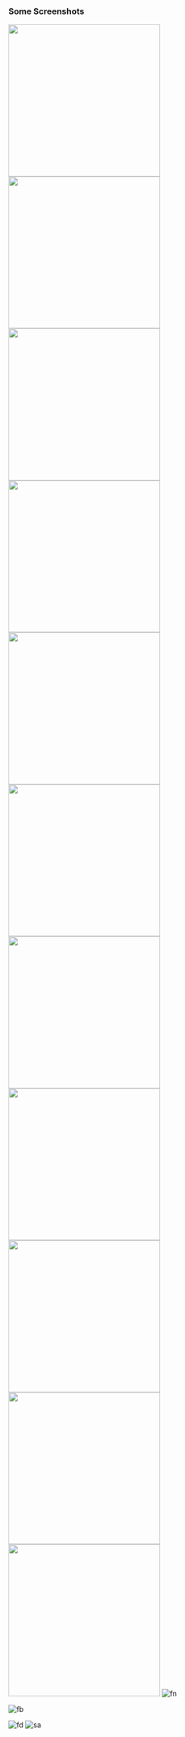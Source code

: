 ### Some Screenshots

<img src="image/whatsapp.gif" height="300em" /><img src="https://thumbs.gfycat.com/UnselfishAlertIceblueredtopzebra-size_restricted.gif" height="300em" /><img src="https://thumbs.gfycat.com/BadPrestigiousChrysalis-size_restricted.gif" height="300em" />
<img src="https://thumbs.gfycat.com/GoldenCaringBurro-size_restricted.gif" height="300em" /><img src="image/flute1.png" height="300em" /> <img src="image/flute3.png" height="300em"/>
<img src="image/pmdb.gif" height="300em" /><img src="image/tic.gif" height="300em" /><img src="https://thumbs.gfycat.com/MajesticWeeKangaroo-size_restricted.gif" height="300em"/><img src="https://thumbs.gfycat.com/DismalEmbellishedChicken-size_restricted.gif" height="300em"/><img src="https://raw.githubusercontent.com/imSanjaySoni/BMI-Calculator-with-flutter/master/one.png" height="300em" margin-left="5px" />
![fn](https://user-images.githubusercontent.com/42499242/104358559-4aa70280-5517-11eb-80aa-0d398d1c28c1.png)

![fb](https://user-images.githubusercontent.com/42499242/104359815-d2d9d780-5518-11eb-9540-9206ed0667dc.png)


![fd](https://user-images.githubusercontent.com/42499242/104359986-0d437480-5519-11eb-9636-d633a04217f8.jpeg)
![sa](https://user-images.githubusercontent.com/42499242/104359991-0f0d3800-5519-11eb-90fd-1a6da1d087af.png)
